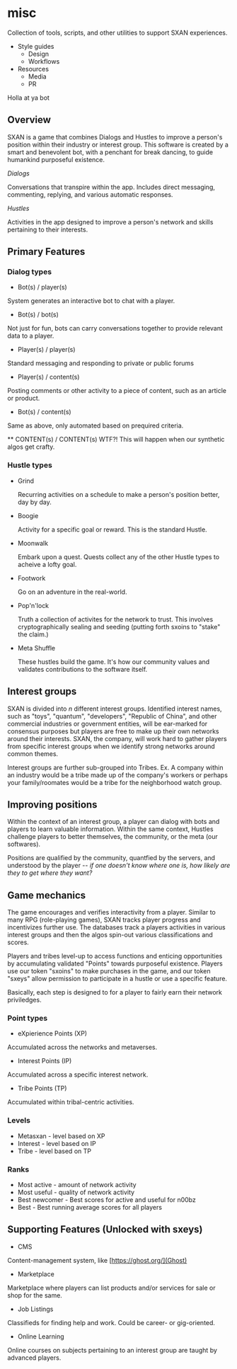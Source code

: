 # misc
Collection of tools, scripts, and other utilities to support SXAN experiences.

* Style guides
  * Design
  * Workflows
* Resources
  * Media
  * PR

Holla at ya bot

## Overview

SXAN is a game that combines Dialogs and Hustles to improve a person's position within their industry or interest group. This software is created by a smart and benevolent bot, with a penchant for break dancing, to guide humankind purposeful existence.

*Dialogs*

Conversations that transpire within the app. Includes direct messaging, commenting, replying, and various automatic responses.

*Hustles*

Activities in the app designed to improve a person's network and skills pertaining to their interests.

## Primary Features

### Dialog types

  * Bot(s) / player(s)
  
  System generates an interactive bot to chat with a player.

  * Bot(s) / bot(s)

  Not just for fun, bots can carry conversations together to provide relevant data to a player.
  
  * Player(s) / player(s)
  
  Standard messaging and responding to private or public forums

  * Player(s) / content(s)

  Posting comments or other activity to a piece of content, such as an article or product.
 
  * Bot(s) / content(s)

  Same as above, only automated based on prequired criteria.
  
** CONTENT(s) / CONTENT(s) WTF?!
  This will happen when our synthetic algos get crafty.
  
  ### Hustle types
  
  * Grind
  
    Recurring activities on a schedule to make a person's position better, day by day.
  
  * Boogie
  
    Activity for a specific goal or reward. This is the standard Hustle.
  
  * Moonwalk
  
    Embark upon a quest. Quests collect any of the other Hustle types to acheive a lofty goal.
    
  * Footwork
  
    Go on an adventure in the real-world.
  
  * Pop'n'lock
  
    Truth a collection of activites for the network to trust. This involves cryptographically sealing and seeding (putting forth sxoins to "stake" the claim.)
    
  * Meta Shuffle
  
    These hustles build the game. It's how our community values and validates contributions to the software itself.
    
## Interest groups
  
SXAN is divided into *n* different interest groups. Identified interest names, such as "toys", "quantum", "developers", "Republic of China", and other commercial industries or government entities, will be ear-marked for consensus purposes but players are free to make up their own networks around their interests. SXAN, the company, will work hard to gather players from specific interest groups when we identify strong networks around common themes. 

Interest groups are further sub-grouped into Tribes. Ex. A company within an industry would be a tribe made up of the company's workers or perhaps your family/roomates would be a tribe for the neighborhood watch group. 

## Improving positions

Within the context of an interest group, a player can dialog with bots and players to learn valuable information. Within the same context, Hustles challenge players to better themselves, the community, or the meta (our softwares). 

Positions are qualified by the community, quantfied by the servers, and understood by the player -- *if one doesn't know where one is, how likely are they to get where they want?*

## Game mechanics

The game encourages and verifies interactivity from a player. Similar to many RPG (role-playing games), SXAN tracks player progress and incentivizes further use. The databases track a players activities in various interest groups and then the algos spin-out various classifications and scores. 

Players and tribes level-up to access functions and enticing opportunities by accumulating validated "Points" towards purposeful existence. Players use our token "sxoins" to make purchases in the game, and our token "sxeys" allow permission to participate in a hustle or use a specific feature. 

Basically, each step is designed to for a player to fairly earn their network priviledges.

### Point types

* eXpierience Points (XP) 

Accumulated across the networks and metaverses.

* Interest Points (IP)

Accumulated across a specific interest network.

* Tribe Points (TP)

Accumulated within tribal-centric activities.

### Levels

* Metasxan - level based on XP
* Interest - level based on IP
* Tribe - level based on TP

### Ranks

* Most active - amount of network activity
* Most useful - quality of network activity
* Best newcomer - Best scores for active and useful for n00bz
* Best - Best running average scores for all players


## Supporting Features (Unlocked with sxeys)

* CMS

Content-management system, like [https://ghost.org/](Ghost)

* Marketplace

Marketplace where players can list products and/or services for sale or shop for the same. 

* Job Listings

Classifieds for finding help and work. Could be career- or gig-oriented.

* Online Learning

Online courses on subjects pertaining to an interest group are taught by advanced players.
